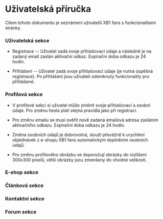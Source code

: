 # Uživatelská příručka
Cílem tohoto dokumentu je seznámení uživatelů XB1 fans s funkcionalitami stránky. 
### Uživatelská sekce
- Registrace 
-- Uživatel zadá svoje přihlašovací údaje a následně je na zadaný email zaslán aktivační odkaz. Expirační doba odkazu je 24 hodin.

- Přihlášení
-- Uživatel zadá svoje přihlašovací údaje (je nutná úspěšná registrace). Po přihlášení jsou uživateli odemknuty funkcionality pro přihlášené.

### Profilová sekce
- V profilové sekci si uživatel může změnit svoje přihlašovací a osobní údaje.
Pro změnu hesla platí stejná pravidla jako při registraci.

- Pro změnu emailu se musí ověřit nově zadaná emailová adresa zasláním aktivačního odkazu.  Expirační doba odkazu je 24 hodin.

- Změna osobních údajů je dobrovolná, slouží převážně k urychlení objednávek z e-shopu XB1 fans automatickým doplněním osobních údajů. 

- Pro změnu profilového obrázku se doporučují obrázky do rozlišení 300x300 pixelů, větší obrázky jsou zmenšeny do vhodné velikosti.

### E-shop sekce
### Článková sekce
### Kontaktní sekce
### Forum sekce